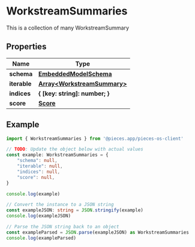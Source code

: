 
# WorkstreamSummaries

This is a collection of many WorkstreamSummary

## Properties

Name | Type
------------ | -------------
**schema** | [**EmbeddedModelSchema**](EmbeddedModelSchema)
**iterable** | [**Array&lt;WorkstreamSummary&gt;**](WorkstreamSummary)
**indices** | **\{ [key: string]: number; \}**
**score** | [**Score**](Score)

## Example

```typescript
import { WorkstreamSummaries } from '@pieces.app/pieces-os-client'

// TODO: Update the object below with actual values
const example: WorkstreamSummaries = {
    "schema": null,
    "iterable": null,
    "indices": null,
    "score": null,
}

console.log(example)

// Convert the instance to a JSON string
const exampleJSON: string = JSON.stringify(example)
console.log(exampleJSON)

// Parse the JSON string back to an object
const exampleParsed = JSON.parse(exampleJSON) as WorkstreamSummaries
console.log(exampleParsed)
```


